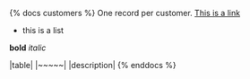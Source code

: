 {% docs customers %}
One record per customer.
[This is a link](google.com)

* this is a list

**bold** _italic_

|table|
|~~~~~|
|description|
{% enddocs %}